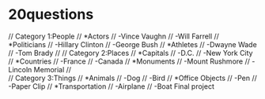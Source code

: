 20questions
===========
// Category 1:People
//   *Actors
//     -Vince Vaughn
//     -Will Farrell
//   *Politicians
//     -Hillary Clinton
//     -George Bush
//   *Athletes
//     -Dwayne Wade
//     -Tom Brady
//
// Category 2:Places
//   *Capitals
//     -D.C.
//     -New York City
//   *Countries
//     -France
//     -Canada
//   *Monuments
//     -Mount Rushmore 
//     -Lincoln Memorial
//  
// Category 3:Things
//   *Animals
//     -Dog
//     -Bird
//   *Office Objects
//     -Pen
//     -Paper Clip
//   *Transportation
//     -Airplane
//     -Boat
Final project
